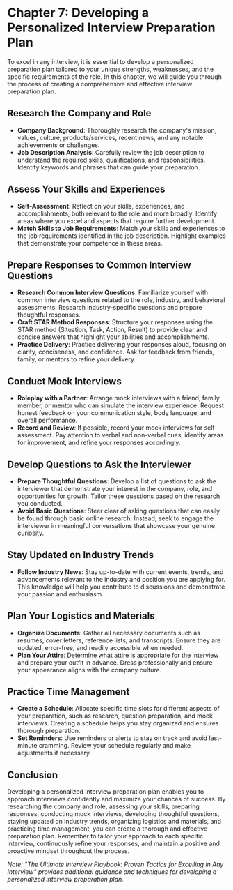 Chapter 7: Developing a Personalized Interview Preparation Plan
===============================================================

To excel in any interview, it is essential to develop a personalized preparation plan tailored to your unique strengths, weaknesses, and the specific requirements of the role. In this chapter, we will guide you through the process of creating a comprehensive and effective interview preparation plan.

Research the Company and Role
-----------------------------

* **Company Background**: Thoroughly research the company's mission, values, culture, products/services, recent news, and any notable achievements or challenges.
* **Job Description Analysis**: Carefully review the job description to understand the required skills, qualifications, and responsibilities. Identify keywords and phrases that can guide your preparation.

Assess Your Skills and Experiences
----------------------------------

* **Self-Assessment**: Reflect on your skills, experiences, and accomplishments, both relevant to the role and more broadly. Identify areas where you excel and aspects that require further development.
* **Match Skills to Job Requirements**: Match your skills and experiences to the job requirements identified in the job description. Highlight examples that demonstrate your competence in these areas.

Prepare Responses to Common Interview Questions
-----------------------------------------------

* **Research Common Interview Questions**: Familiarize yourself with common interview questions related to the role, industry, and behavioral assessments. Research industry-specific questions and prepare thoughtful responses.
* **Craft STAR Method Responses**: Structure your responses using the STAR method (Situation, Task, Action, Result) to provide clear and concise answers that highlight your abilities and accomplishments.
* **Practice Delivery**: Practice delivering your responses aloud, focusing on clarity, conciseness, and confidence. Ask for feedback from friends, family, or mentors to refine your delivery.

Conduct Mock Interviews
-----------------------

* **Roleplay with a Partner**: Arrange mock interviews with a friend, family member, or mentor who can simulate the interview experience. Request honest feedback on your communication style, body language, and overall performance.
* **Record and Review**: If possible, record your mock interviews for self-assessment. Pay attention to verbal and non-verbal cues, identify areas for improvement, and refine your responses accordingly.

Develop Questions to Ask the Interviewer
----------------------------------------

* **Prepare Thoughtful Questions**: Develop a list of questions to ask the interviewer that demonstrate your interest in the company, role, and opportunities for growth. Tailor these questions based on the research you conducted.
* **Avoid Basic Questions**: Steer clear of asking questions that can easily be found through basic online research. Instead, seek to engage the interviewer in meaningful conversations that showcase your genuine curiosity.

Stay Updated on Industry Trends
-------------------------------

* **Follow Industry News**: Stay up-to-date with current events, trends, and advancements relevant to the industry and position you are applying for. This knowledge will help you contribute to discussions and demonstrate your passion and enthusiasm.

Plan Your Logistics and Materials
---------------------------------

* **Organize Documents**: Gather all necessary documents such as resumes, cover letters, reference lists, and transcripts. Ensure they are updated, error-free, and readily accessible when needed.
* **Plan Your Attire**: Determine what attire is appropriate for the interview and prepare your outfit in advance. Dress professionally and ensure your appearance aligns with the company culture.

Practice Time Management
------------------------

* **Create a Schedule**: Allocate specific time slots for different aspects of your preparation, such as research, question preparation, and mock interviews. Creating a schedule helps you stay organized and ensures thorough preparation.
* **Set Reminders**: Use reminders or alerts to stay on track and avoid last-minute cramming. Review your schedule regularly and make adjustments if necessary.

Conclusion
----------

Developing a personalized interview preparation plan enables you to approach interviews confidently and maximize your chances of success. By researching the company and role, assessing your skills, preparing responses, conducting mock interviews, developing thoughtful questions, staying updated on industry trends, organizing logistics and materials, and practicing time management, you can create a thorough and effective preparation plan. Remember to tailor your approach to each specific interview, continuously refine your responses, and maintain a positive and proactive mindset throughout the process.

*Note: "The Ultimate Interview Playbook: Proven Tactics for Excelling in Any Interview" provides additional guidance and techniques for developing a personalized interview preparation plan.*
